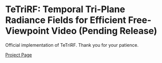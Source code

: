 # TeTriRF: Temporal Tri-Plane Radiance Fields for Efficient Free-Viewpoint Video (Pending Release)
Official implementation of TeTriRF. Thank you for your patience.

[Project Page](https://wuminye.github.io/projects/TeTriRF/) 
